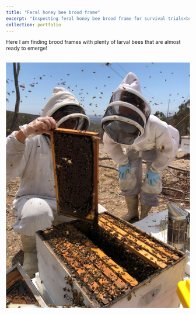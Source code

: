 ```yaml
---
title: "Feral honey bee brood frame"
excerpt: "Inspecting feral honey bee brood frame for survival trials<br/><img src='/images/feral_bees.jpg'>"
collection: portfolio
---
```


Here I am finding brood frames with plenty of larval bees that are almost ready to emerge!

<br/><img src='/images/feral_bees.jpg'>
